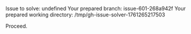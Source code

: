 Issue to solve: undefined
Your prepared branch: issue-601-268a942f
Your prepared working directory: /tmp/gh-issue-solver-1761265217503

Proceed.